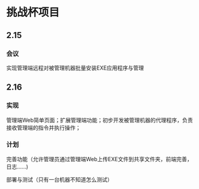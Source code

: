# 挑战杯项目
## 2.15

### 会议
  
实现管理端远程对被管理机器批量安装EXE应用程序与管理
  
## 2.16

### 实现
  
管理端Web简单页面；扩展管理端功能；初步开发被管理机器的代理程序，负责接收管理端的指令并执行操作；

### 计划

完善功能（允许管理员通过管理端Web上传EXE文件到共享文件夹，前端完善，日志......)

部署与测试（只有一台机器不知道怎么测试）
